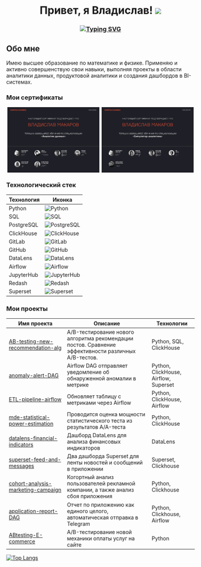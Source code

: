 <h1 align="center">Привет, я Владислав!
<img src="https://github.com/blackcater/blackcater/raw/main/images/Hi.gif" height="32"/></h1>
<h3 align="center">
<a href="https://git.io/typing-svg"><img src="https://readme-typing-svg.demolab.com?font=Fira+Code&pause=1000&center=true&vCenter=true&width=435&lines=%D0%AF+%D0%90%D0%BD%D0%B0%D0%BB%D0%B8%D1%82%D0%B8%D0%BA+%D0%B4%D0%B0%D0%BD%D0%BD%D1%8B%D1%85" alt="Typing SVG" /></a></h3>

## Обо мне
Имею высшее образование по математике и физике. Применяю и активно совершенствую свои навыки, выполняя проекты в области аналитики данных, продуктовой аналитики и создания дашбордов в BI-системах.

### Мои сертификаты
<div style="display: flex; justify-content: space-around;">
  <img src=https://github.com/v-makarov-code/v-makarov-code/blob/main/certificatedataanalyst.jpg alt="Аналитик данных" style="width: 49%; height: auto">
  <img src=https://github.com/v-makarov-code/v-makarov-code/blob/main/analystsimulator_page-0001.jpg alt="Симулятор Аналитика" style="width: 49%; height: auto">
</div>

### Технологический стек
| Технология     | Иконка                                                                 |
|----------------|------------------------------------------------------------------------|
| Python         | ![Python](https://img.shields.io/badge/python-3670A0?style=flat&logo=python&logoColor=ffdd54) |
| SQL            | ![SQL](https://img.shields.io/badge/SQL-4479A1?style=flat&logo=postgresql&logoColor=white) |
| PostgreSQL     | ![PostgreSQL](https://img.shields.io/badge/postgresql-336791?style=flat&logo=postgresql&logoColor=white) |
| ClickHouse     | ![ClickHouse](https://img.shields.io/badge/clickhouse-FFCC00?style=flat&logo=clickhouse&logoColor=black) |
| GitLab         | ![GitLab](https://img.shields.io/badge/gitlab-FC6D26?style=flat&logo=gitlab&logoColor=white) |
| GitHub         | ![GitHub](https://img.shields.io/badge/github-181717?style=flat&logo=github&logoColor=white) |
| DataLens       | ![DataLens](https://img.shields.io/badge/datalens-0078D4?style=flat&logo=yandex&logoColor=white) |
| Airflow        | ![Airflow](https://img.shields.io/badge/apache%20airflow-007A88?style=flat&logo=apache-airflow&logoColor=white) |
| JupyterHub     | ![JupyterHub](https://img.shields.io/badge/jupyterhub-F37626?style=flat&logo=jupyter&logoColor=white) |
| Redash         | ![Redash](https://img.shields.io/badge/redash-E44C30?style=flat&logo=redash&logoColor=white) |
| Superset       | ![Superset](https://img.shields.io/badge/apache%20superset-00A1E0?style=flat&logo=apache-superset&logoColor=white) |

### Мои проекты

| Имя проекта | Описание | Технологии |
|-------------|----------|------------|
| [AB-testing-new-recommendation-alg](https://github.com/v-makarov-code/AB-testing-new-recommendation-alg) | A/B-тестирование нового алгоритма рекомендации постов. Сравнение эффективности различных A/B-тестов. | Python, SQL, ClickHouse |
| [anomaly-alert-DAG](https://github.com/v-makarov-code/anomaly-alert-DAG)    | Airflow DAG отправляет уведомление об обнаруженной аномалии в метрике | Python, ClickHouse, Airflow, Superset |
| [ETL-pipeline-airflow](https://github.com/v-makarov-code/ETL-pipeline-airflow) | Обновляет таблицу с метриками через Airflow | Python, ClickHouse, Airflow |
| [mde-statistical-power-estimation](https://github.com/v-makarov-code/mde-statistical-power-estimation)  | Проводится оценка мощности статистического теста из результатов A/A-теста | Python, ClickHouse |
| [datalens-financial-indicators](https://github.com/v-makarov-code/datalens-financial-indicators)  | Дашборд DataLens для анализа финансовых индикаторов | DataLens |
| [superset-feed-and-messages](https://github.com/v-makarov-code/superset-feed-and-messages)  | Два дашборда Superset для ленты новостей и сообщений в приложении | Superset, Clickhouse |
| [cohort-analysis-marketing-campaign](https://github.com/v-makarov-code/cohort-analysis-marketing-campaign)  | Когортный анализ пользователей рекламной компании, а также анализ сбоя приложения | Python, Clickhouse |
| [application-report-DAG](https://github.com/v-makarov-code/application-report-DAG)  | Отчет по приложению как единого целого, автоматическая отправка в Telegram | Python, Clickhouse, Airflow |
| [ABtesting-E-commerce](https://github.com/v-makarov-code/ABtesting-E-commerce)  | A/B-тестирование новой механики оплаты услуг на сайте | Python |


[![Top Langs](https://github-readme-stats.vercel.app/api/top-langs/?username=v-makarov-code&layout=compact)](https://github.com/anuraghazra/github-readme-stats)


